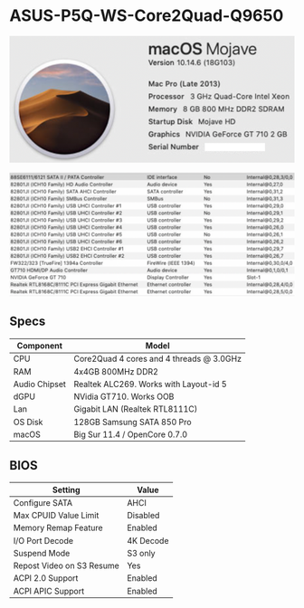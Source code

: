 # ASUS-P5Q-WS-Core2Quad-Q9650
  <p align="center">
  <img src="Docs/AboutThisMac.png" align=center">
 </p>
  <p align="center">
  <img src="Docs/PCI.png" align=center">
 </p>

## Specs
| **Component** | **Model** |
| ------------- | --------- |
| CPU | Core2Quad 4 cores and 4 threads @ 3.0GHz |
| RAM | 4x4GB 800MHz DDR2 |
| Audio Chipset | Realtek ALC269. Works with Layout-id 5 |
| dGPU | NVidia GT710. Works OOB |
| Lan |  Gigabit LAN (Realtek RTL8111C) |
| OS Disk | 128GB Samsung SATA 850 Pro |
| macOS | Big Sur 11.4 / OpenCore 0.7.0

## BIOS
| **Setting** | **Value** |
| ------------- | --------- |
| Configure SATA | AHCI |
| Max CPUID Value Limit | Disabled |
| Memory Remap Feature | Enabled |
| I/O Port Decode | 4K Decode |
| Suspend Mode | S3 only |
| Repost Video on S3 Resume | Yes |
| ACPI 2.0 Support | Enabled |
| ACPI APIC Support | Enabled |

